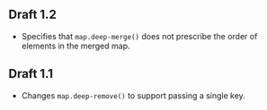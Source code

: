 ## Draft 1.2

* Specifies that `map.deep-merge()` does not prescribe the order of elements in
  the merged map.

## Draft 1.1

* Changes `map.deep-remove()` to support passing a single key.
